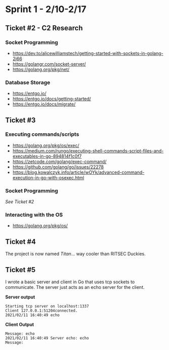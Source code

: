 # Sprint 1 - 2/10-2/17

## Ticket #2 - C2 Research

### Socket Programming
- https://dev.to/alicewilliamstech/getting-started-with-sockets-in-golang-2j66
- https://golangr.com/socket-server/
- https://golang.org/pkg/net/
  
### Database Storage
- https://entgo.io/
- https://entgo.io/docs/getting-started/
- https://entgo.io/docs/migrate/

## Ticket #3
  
### Executing commands/scripts
- https://golang.org/pkg/os/exec/
- https://medium.com/rungo/executing-shell-commands-script-files-and-executables-in-go-894814f1c0f7
- https://zetcode.com/golang/exec-command/
- https://github.com/golang/go/issues/22278
- https://blog.kowalczyk.info/article/wOYk/advanced-command-execution-in-go-with-osexec.html

### Socket Programming

*See Ticket #2*

### Interacting with the OS
- https://golang.org/pkg/os/

## Ticket #4

The project is now named *Titan*... way cooler than RITSEC Duckies.

## Ticket #5

I wrote a basic server and client in Go that uses tcp sockets to communicate. The server just acts as an echo server for the client.

**Server output**
```
Starting tcp server on localhost:1337
Client 127.0.0.1:51204connected.
2021/02/11 16:40:49 echo
```

**Client Output**
```
Message: echo
2021/02/11 16:40:49 Server echo: echo
Message: 
```